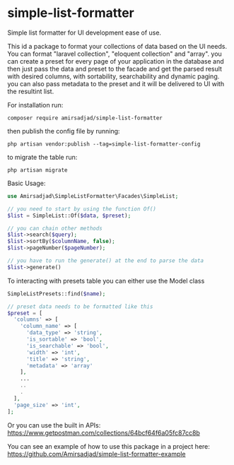 # simple-list-formatter
Simple list formatter for UI development ease of use.

This id a package to format your collections of data based on the UI needs. You can format "laravel collection", "eloquent collection" and "array".
you can create a preset for every page of your application in the database and then just pass the data and preset to the facade and get the parsed result with
desired columns, with sortability, searchability and dynamic paging. you can also pass metadata to the preset and it will be delivered to UI with the resultint list.


For installation run:

```shell
composer require amirsadjad/simple-list-formatter
```

then publish the config file by running:
```shell
php artisan vendor:publish --tag=simple-list-formatter-config
```

to migrate the table run:
```shell
php artisan migrate
```

Basic Usage:
```php
use Amirsadjad\SimpleListFormatter\Facades\SimpleList;

// you need to start by using the function Of()
$list = SimpleList::Of($data, $preset);

// you can chain other methods
$list->search($query);
$list->sortBy($columnName, false);
$list->pageNumber($pageNumber);

// you have to run the generate() at the end to parse the data
$list->generate()
```

To interacting with presets table you can either use the Model class
```php
SimpleListPresets::find($name);

// preset data needs to be formatted like this
$preset = [
  'columns' => [
    'column_name' => [
      'data_type' => 'string',
      'is_sortable' => 'bool',
      'is_searchable' => 'bool',
      'width' => 'int',
      'title' => 'string',
      'metadata' => 'array'
    ],
    ...
    ..
    .
  ],
  'page_size' => 'int',
];
```

Or you can use the built in APIs:
https://www.getpostman.com/collections/64bcf64f6a05fc87cc8b

You can see an example of how to use this package in a project here:
https://github.com/Amirsadjad/simple-list-formatter-example

